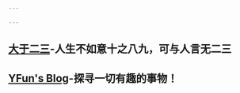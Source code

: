 ```yaml
---

---
```


## [大于二三](https://www.xxbxk.top/)-人生不如意十之八九，可与人言无二三

## [YFun's Blog](https://blog.yfun.top/)-探寻一切有趣的事物！



